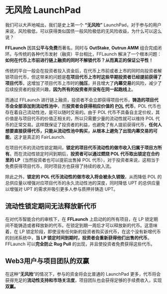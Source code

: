 # 无风险 LaunchPad

我们可以大声地喊出，我们是史上第一个 **“无风险”** LaunchPad，对于参与的用户来说，风险极低，可以获得类似国债一般风险极低的无风险收益，为什么可以这么说？

**FFLaunch** 因其**公平与免费**而著名，同时与 **OutStake**, **Outrun AMM** 组合完成闭环。与传统的各种代币发射（融资）平台相比，FFLaunch 解决了一个根本问题：**如何在代币上市前进行链上融资的同时不解锁代币？从而真正的保证公平性！**

传统的平台一般会在投资者投入资金后，在代币上市前或者上市的同时向投资者解锁项目代币，但这带来的问题是**在项目代币上市时这些早期投资者已经提前获得了项目代币**，这增加了项目代币上市时的**抛压**，并且增大了**内幕交易**的风险，减少了后续投资者的投资兴趣，**因为所有的投资者并没有在同一起跑线上**。

而通过 FFLaunch 进行链上融资，投资者不会立即获得项目代币，**铸造的项目代币会全部添加到流动性池中**，而**投资者会获得相应价值的** [**POL**](proof-of-liquidity-token/) **代币**，POL 代币也存在着自己流动性池，是可以随时交易的。由于 POL 代币不具备自主定价权，其价值是与项目代币的价值正相关的，所以只需要少量的流动性就可以维持 POL 代币的正常交易。这样既保证了投资者的利益，也避免了有人提前获得代币，**任何人想要直接获得代币，只能从流动性池中购买，从根本上避免了出现内幕交易的可能**，这才是真正的 FairLaunch.

在项目代币的流动性锁定期间，**锁定的项目代币流动性的做市收入归属于项目方所有**。而在流动性锁定时间到期后，**投资者可以通过燃烧 POL 代币取出锁定在合约里的 LP**（当然投资者也可以提前出售掉 POL 代币），对于投资者来说，这相当于免费获得项目代币，同时项目方也获得了持续的收入流。

除此之外，**锁定的 POL 代币流动性的做市收入将会被永久销毁**，从而降低 POL 的总供应量以增强对应项目代币的永久流动性池的深度，同时降低 UPT 的总供应量以增强对 UPT 的需求并吸引更多人参与质押并铸造 UPT。

## **流动性锁定期间无法释放新代币**

在对代币智能合约的审核下，在 **FFLaunch** 上启动的的所有项目，在 LP 锁定期间不能铸造或者释放新的代币。在锁定到期一周后才可以释放新的代币。这意味着，在 LP 锁定阶段，即使没有任何新的投资者购买该代币，在这个没有新增代币的封闭系统中，**当 LP 锁定时间到期时，投资者会重新获得他们出售的代币**。FFLaunch 可以**完全防止 Rug Pull** 的出现，并且使投资者免费获得这些代币。

## **Web3用户与项目团队的双赢**

在这种“**无风险**”的情况下，参与的资金将会比普通的 LaunchPad 更多，代币将会获得充足的**流动性支持和市场关注度**，项目团队也会获得足够的手续费收入，实现**双赢。**
